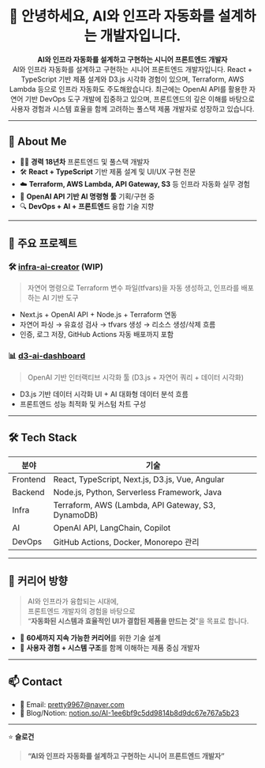 <h1 align="center">👋 안녕하세요, AI와 인프라 자동화를 설계하는 개발자입니다.</h1>

<p align="center">
  <strong>AI와 인프라 자동화를 설계하고 구현하는 시니어 프론트엔드 개발자</strong><br />
  AI와 인프라 자동화를 설계하고 구현하는 시니어 프론트엔드 개발자입니다.  
  React + TypeScript 기반 제품 설계와 D3.js 시각화 경험이 있으며,  
  Terraform, AWS Lambda 등으로 인프라 자동화도 주도해왔습니다.  
  최근에는 OpenAI API를 활용한 자연어 기반 DevOps 도구 개발에 집중하고 있으며,  
  프론트엔드의 깊은 이해를 바탕으로 사용자 경험과 시스템 효율을 함께 고려하는  
  풀스택 제품 개발자로 성장하고 있습니다.

</p>

---

## 🔧 About Me

- 🧑‍💻 **경력 18년차** 프론트엔드 및 풀스택 개발자
- 🛠️ **React + TypeScript** 기반 제품 설계 및 UI/UX 구현 전문
- ☁️ **Terraform, AWS Lambda, API Gateway, S3** 등 인프라 자동화 실무 경험
- 🤖 **OpenAI API 기반 AI 명령형 툴** 기획/구현 중
- 🔍 **DevOps + AI + 프론트엔드** 융합 기술 지향

---

## 🚀 주요 프로젝트

### 🛠 [infra-ai-creator](https://github.com/kenneth-kang/infra-ai-creator) (WIP)
> 자연어 명령으로 Terraform 변수 파일(tfvars)을 자동 생성하고, 인프라를 배포하는 AI 기반 도구

- Next.js + OpenAI API + Node.js + Terraform 연동
- 자연어 파싱 → 유효성 검사 → tfvars 생성 → 리소스 생성/삭제 흐름
- 인증, 로그 저장, GitHub Actions 자동 배포까지 포함

### 📊 [d3-ai-dashboard](https://github.com/kenneth-kang/d3-ai-dashboard)
> OpenAI 기반 인터랙티브 시각화 툴 (D3.js + 자연어 쿼리 + 데이터 시각화)

- D3.js 기반 데이터 시각화 UI + AI 대화형 데이터 분석 흐름
- 프론트엔드 성능 최적화 및 커스텀 차트 구성

---

## 🛠️ Tech Stack

| 분야 | 기술 |
|------|------|
| Frontend | React, TypeScript, Next.js, D3.js, Vue, Angular |
| Backend | Node.js, Python, Serverless Framework, Java |
| Infra | Terraform, AWS (Lambda, API Gateway, S3, DynamoDB) |
| AI | OpenAI API, LangChain, Copilot |
| DevOps | GitHub Actions, Docker, Monorepo 관리 |

---

## 🧭 커리어 방향

> AI와 인프라가 융합되는 시대에,  
프론트엔드 개발자의 경험을 바탕으로  
“**자동화된 시스템과 효율적인 UI가 결합된 제품을 만드는 것**”을 목표로 합니다.

- 🎯 **60세까지 지속 가능한 커리어**를 위한 기술 설계
- 🤝 **사용자 경험 + 시스템 구조**를 함께 이해하는 제품 중심 개발자

---

## 📫 Contact

- 📩 Email: pretty9967@naver.com  
- 💼 Blog/Notion: [notion.so/AI-1ee6bf9c5dd9814b8d9dc67e767a5b23](https://notion.so/AI-1ee6bf9c5dd9814b8d9dc67e767a5b23)

---

⭐ **슬로건**  
> **“AI와 인프라 자동화를 설계하고 구현하는 시니어 프론트엔드 개발자”**


